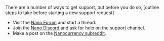 There are a number of ways to get support, but before you do so, [outline steps to take before starting a new support request]

- Visit the [Nano Forum](https://forum.nano.org/c/support/10) and start a thread.
- Join the [Nano Discord](https://chat.nano.org/) and ask for help on the support channel.
- Make a post on the [Nanocurrency subreddit](https://www.reddit.com/r/nanocurrency/).
